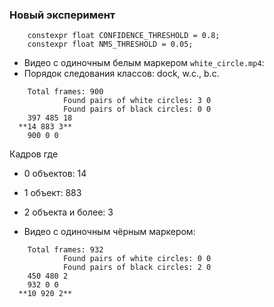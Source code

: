 ### Новый эксперимент

```
	constexpr float CONFIDENCE_THRESHOLD = 0.8;
	constexpr float NMS_THRESHOLD = 0.05;
```

- Видео с одиночным белым маркером `white_circle.mp4`:
- Порядок следования классов: dock, w.c., b.c.

```
	Total frames: 900
			Found pairs of white circles: 3 0
			Found pairs of black circles: 0 0
	397 485 18
  **14 883 3**
	900 0 0
```

Кадров где 
- 0 объектов: 14
- 1 объект: 883
- 2 объекта и более: 3


- Видео с одиночным чёрным маркером:

```
	Total frames: 932
			Found pairs of white circles: 0 0
			Found pairs of black circles: 2 0
	450 480 2
	932 0 0
  **10 920 2**
```

